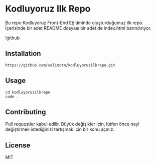 # Kodluyoruz Ilk Repo

Bu repo Kodluyoruz Front-End Eğitiminde oluşturduğumuz ilk repo. İçerisinde bir adet README dosyası bir adet de index.html barındırıyor.

[!github](github.png)

## Installation

```
https://github.com/selimctn/kodluyoruzilkrepo.git
```

## Usage

```
cd kodluyoruzilkrepo
code .

```

## Contributing

Pull requestler kabul edilir. Büyük değişikler için, lütfen önce neyi değiştirmek istediğinizi tartışmak için bir konu açınız.

## License

MIT

```

```
